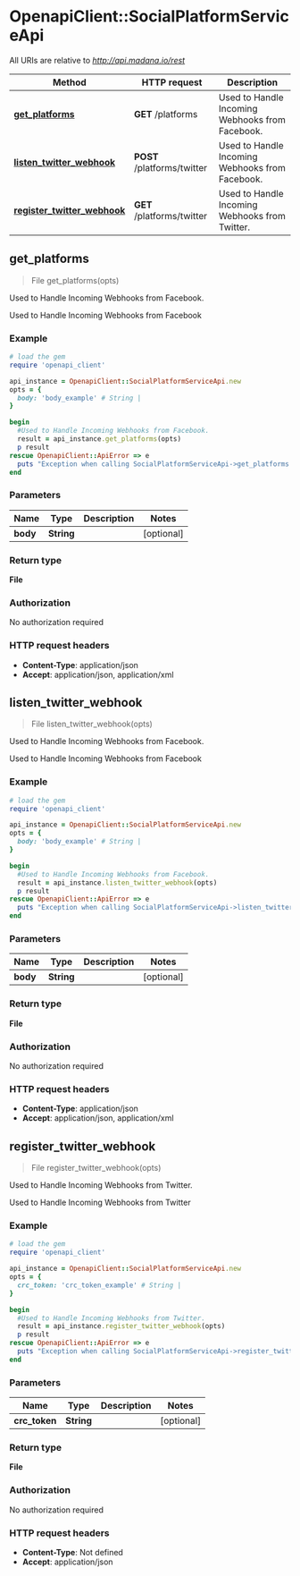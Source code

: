 # OpenapiClient::SocialPlatformServiceApi

All URIs are relative to *http://api.madana.io/rest*

Method | HTTP request | Description
------------- | ------------- | -------------
[**get_platforms**](SocialPlatformServiceApi.md#get_platforms) | **GET** /platforms | Used to Handle Incoming Webhooks from Facebook.
[**listen_twitter_webhook**](SocialPlatformServiceApi.md#listen_twitter_webhook) | **POST** /platforms/twitter | Used to Handle Incoming Webhooks from Facebook.
[**register_twitter_webhook**](SocialPlatformServiceApi.md#register_twitter_webhook) | **GET** /platforms/twitter | Used to Handle Incoming Webhooks from Twitter.



## get_platforms

> File get_platforms(opts)

Used to Handle Incoming Webhooks from Facebook.

Used to Handle Incoming Webhooks from Facebook

### Example

```ruby
# load the gem
require 'openapi_client'

api_instance = OpenapiClient::SocialPlatformServiceApi.new
opts = {
  body: 'body_example' # String | 
}

begin
  #Used to Handle Incoming Webhooks from Facebook.
  result = api_instance.get_platforms(opts)
  p result
rescue OpenapiClient::ApiError => e
  puts "Exception when calling SocialPlatformServiceApi->get_platforms: #{e}"
end
```

### Parameters


Name | Type | Description  | Notes
------------- | ------------- | ------------- | -------------
 **body** | **String**|  | [optional] 

### Return type

**File**

### Authorization

No authorization required

### HTTP request headers

- **Content-Type**: application/json
- **Accept**: application/json, application/xml


## listen_twitter_webhook

> File listen_twitter_webhook(opts)

Used to Handle Incoming Webhooks from Facebook.

Used to Handle Incoming Webhooks from Facebook

### Example

```ruby
# load the gem
require 'openapi_client'

api_instance = OpenapiClient::SocialPlatformServiceApi.new
opts = {
  body: 'body_example' # String | 
}

begin
  #Used to Handle Incoming Webhooks from Facebook.
  result = api_instance.listen_twitter_webhook(opts)
  p result
rescue OpenapiClient::ApiError => e
  puts "Exception when calling SocialPlatformServiceApi->listen_twitter_webhook: #{e}"
end
```

### Parameters


Name | Type | Description  | Notes
------------- | ------------- | ------------- | -------------
 **body** | **String**|  | [optional] 

### Return type

**File**

### Authorization

No authorization required

### HTTP request headers

- **Content-Type**: application/json
- **Accept**: application/json, application/xml


## register_twitter_webhook

> File register_twitter_webhook(opts)

Used to Handle Incoming Webhooks from Twitter.

Used to Handle Incoming Webhooks from Twitter

### Example

```ruby
# load the gem
require 'openapi_client'

api_instance = OpenapiClient::SocialPlatformServiceApi.new
opts = {
  crc_token: 'crc_token_example' # String | 
}

begin
  #Used to Handle Incoming Webhooks from Twitter.
  result = api_instance.register_twitter_webhook(opts)
  p result
rescue OpenapiClient::ApiError => e
  puts "Exception when calling SocialPlatformServiceApi->register_twitter_webhook: #{e}"
end
```

### Parameters


Name | Type | Description  | Notes
------------- | ------------- | ------------- | -------------
 **crc_token** | **String**|  | [optional] 

### Return type

**File**

### Authorization

No authorization required

### HTTP request headers

- **Content-Type**: Not defined
- **Accept**: application/json

